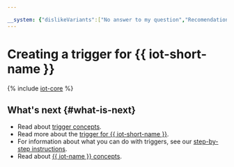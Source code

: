 ```yaml
---

__system: {"dislikeVariants":["No answer to my question","Recomendations didn't help","The content doesn't match title","Other"]}
---
```

# Creating a trigger for {{ iot-short-name }}

{% include [iot-core](../../../_includes/functions/iot-core-trigger-create.md) %}

## What's next {#what-is-next}

- Read about [trigger concepts](../../concepts/trigger/index.md).
- Read more about the [trigger for {{ iot-short-name }}](../../concepts/trigger/iot-core-trigger.md).
- For information about what you can do with triggers, see our [step-by-step instructions](../../operations/index.md).
- Read about [{{ iot-name }} concepts](../../../iot-core/concepts/index.md).

